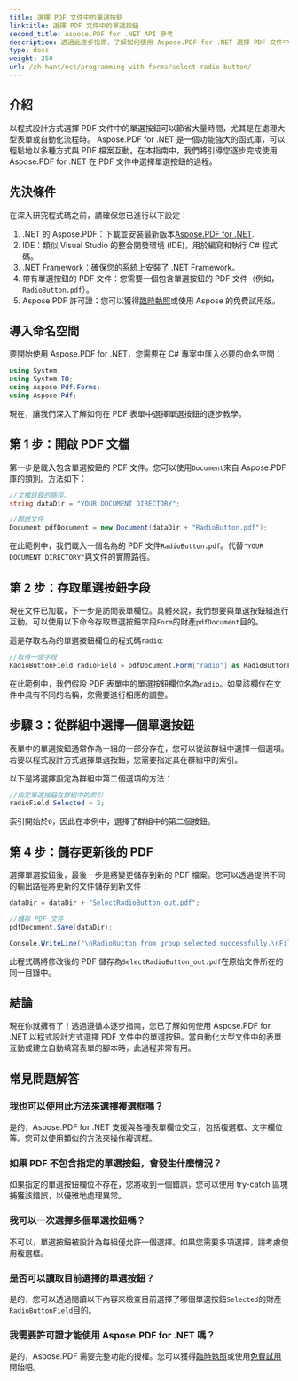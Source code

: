 ```yaml
---
title: 選擇 PDF 文件中的單選按鈕
linktitle: 選擇 PDF 文件中的單選按鈕
second_title: Aspose.PDF for .NET API 參考
description: 透過此逐步指南，了解如何使用 Aspose.PDF for .NET 選擇 PDF 文件中的單選按鈕。輕鬆自動化表單互動。
type: docs
weight: 250
url: /zh-hant/net/programming-with-forms/select-radio-button/
---
```

## 介紹

以程式設計方式選擇 PDF 文件中的單選按鈕可以節省大量時間，尤其是在處理大型表單或自動化流程時。 Aspose.PDF for .NET 是一個功能強大的函式庫，可以輕鬆地以多種方式與 PDF 檔案互動。在本指南中，我們將引導您逐步完成使用 Aspose.PDF for .NET 在 PDF 文件中選擇單選按鈕的過程。 

## 先決條件

在深入研究程式碼之前，請確保您已進行以下設定：

1.  .NET 的 Aspose.PDF：下載並安裝最新版本[Aspose.PDF for .NET](https://releases.aspose.com/pdf/net/).
2. IDE：類似 Visual Studio 的整合開發環境 (IDE)，用於編寫和執行 C# 程式碼。
3. .NET Framework：確保您的系統上安裝了 .NET Framework。
4. 帶有單選按鈕的 PDF 文件：您需要一個包含單選按鈕的 PDF 文件（例如，`RadioButton.pdf`）。
5.  Aspose.PDF 許可證：您可以獲得[臨時執照](https://purchase.aspose.com/temporary-license/)或使用 Aspose 的免費試用版。

## 導入命名空間

要開始使用 Aspose.PDF for .NET，您需要在 C# 專案中匯入必要的命名空間：

```csharp
using System;
using System.IO;
using Aspose.Pdf.Forms;
using Aspose.Pdf;
```

現在，讓我們深入了解如何在 PDF 表單中選擇單選按鈕的逐步教學。

## 第 1 步：開啟 PDF 文檔

第一步是載入包含單選按鈕的 PDF 文件。您可以使用`Document`來自 Aspose.PDF 庫的類別。方法如下：

```csharp
//文檔目錄的路徑。
string dataDir = "YOUR DOCUMENT DIRECTORY";

//開啟文件
Document pdfDocument = new Document(dataDir + "RadioButton.pdf");
```

在此範例中，我們載入一個名為的 PDF 文件`RadioButton.pdf`。代替`"YOUR DOCUMENT DIRECTORY"`與文件的實際路徑。

## 第 2 步：存取單選按鈕字段

現在文件已加載，下一步是訪問表單欄位。具體來說，我們想要與單選按鈕組進行互動。可以使用以下命令存取單選按鈕字段`Form`的財產`pdfDocument`目的。

這是存取名為的單選按鈕欄位的程式碼`radio`:

```csharp
//取得一個字段
RadioButtonField radioField = pdfDocument.Form["radio"] as RadioButtonField;
```

在此範例中，我們假設 PDF 表單中的單選按鈕欄位名為`radio`。如果該欄位在文件中具有不同的名稱，您需要進行相應的調整。

## 步驟 3：從群組中選擇一個單選按鈕

表單中的單選按鈕通常作為一組的一部分存在，您可以從該群組中選擇一個選項。若要以程式設計方式選擇單選按鈕，您需要指定其在群組中的索引。 

以下是將選擇設定為群組中第二個選項的方法：

```csharp
//指定單選按鈕在群組中的索引
radioField.Selected = 2;
```

索引開始於`0`，因此在本例中，選擇了群組中的第二個按鈕。

## 第 4 步：儲存更新後的 PDF

選擇單選按鈕後，最後一步是將變更儲存到新的 PDF 檔案。您可以透過提供不同的輸出路徑將更新的文件儲存到新文件：

```csharp
dataDir = dataDir + "SelectRadioButton_out.pdf";

//儲存 PDF 文件
pdfDocument.Save(dataDir);

Console.WriteLine("\nRadioButton from group selected successfully.\nFile saved at " + dataDir);
```

此程式碼將修改後的 PDF 儲存為`SelectRadioButton_out.pdf`在原始文件所在的同一目錄中。

## 結論

現在你就擁有了！透過遵循本逐步指南，您已了解如何使用 Aspose.PDF for .NET 以程式設計方式選擇 PDF 文件中的單選按鈕。當自動化大型文件中的表單互動或建立自動填寫表單的腳本時，此過程非常有用。

## 常見問題解答

### 我也可以使用此方法來選擇複選框嗎？  
是的，Aspose.PDF for .NET 支援與各種表單欄位交互，包括複選框、文字欄位等。您可以使用類似的方法來操作複選框。

### 如果 PDF 不包含指定的單選按鈕，會發生什麼情況？  
如果指定的單選按鈕欄位不存在，您將收到一個錯誤，您可以使用 try-catch 區塊捕獲該錯誤，以優雅地處理異常。

### 我可以一次選擇多個單選按鈕嗎？  
不可以，單選按鈕被設計為每組僅允許一個選擇。如果您需要多項選擇，請考慮使用複選框。

### 是否可以讀取目前選擇的單選按鈕？  
是的，您可以透過閱讀以下內容來檢查目前選擇了哪個單選按鈕`Selected`的財產`RadioButtonField`目的。

### 我需要許可證才能使用 Aspose.PDF for .NET 嗎？  
是的，Aspose.PDF 需要完整功能的授權。您可以獲得[臨時執照](https://purchase.aspose.com/temporary-license/)或使用[免費試用](https://releases.aspose.com/)開始吧。